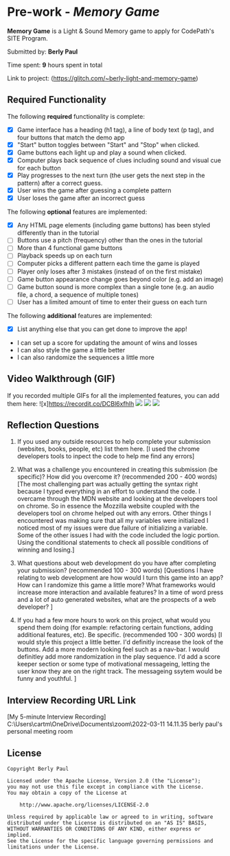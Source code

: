 # Pre-work - *Memory Game*

**Memory Game** is a Light & Sound Memory game to apply for CodePath's SITE Program. 

Submitted by: **Berly Paul**

Time spent: **9** hours spent in total

Link to project: (https://glitch.com/~berly-light-and-memory-game)

## Required Functionality

The following **required** functionality is complete:

* [x] Game interface has a heading (h1 tag), a line of body text (p tag), and four buttons that match the demo app
* [x] "Start" button toggles between "Start" and "Stop" when clicked. 
* [x] Game buttons each light up and play a sound when clicked. 
* [x] Computer plays back sequence of clues including sound and visual cue for each button
* [x] Play progresses to the next turn (the user gets the next step in the pattern) after a correct guess. 
* [x] User wins the game after guessing a complete pattern
* [x] User loses the game after an incorrect guess

The following **optional** features are implemented:

* [x] Any HTML page elements (including game buttons) has been styled differently than in the tutorial
* [ ] Buttons use a pitch (frequency) other than the ones in the tutorial
* [ ] More than 4 functional game buttons
* [ ] Playback speeds up on each turn
* [ ] Computer picks a different pattern each time the game is played
* [ ] Player only loses after 3 mistakes (instead of on the first mistake)
* [ ] Game button appearance change goes beyond color (e.g. add an image)
* [ ] Game button sound is more complex than a single tone (e.g. an audio file, a chord, a sequence of multiple tones)
* [ ] User has a limited amount of time to enter their guess on each turn

The following **additional** features are implemented:

- [x] List anything else that you can get done to improve the app!
- I can set up a score for updating the amount of wins and losses
- I can also style the game a little better
- I can also randomize the sequences a little more

## Video Walkthrough (GIF)

If you recorded multiple GIFs for all the implemented features, you can add them here:
![x]https://recordit.co/DCBl6xfhlh
![](gif2-link-here)
![](gif3-link-here)
![](gif4-link-here)

## Reflection Questions
1. If you used any outside resources to help complete your submission (websites, books, people, etc) list them here. 
[I used the chrome developers tools to inpect the code to help me find any errors]

2. What was a challenge you encountered in creating this submission (be specific)? How did you overcome it? (recommended 200 - 400 words) 
[The most challenging part was actually getting the syntax right because I typed everything in an effort to understand the code. I overcame through the MDN website and looking at the developers tool 
on chrome. So in essence the Mozzilla website coupled with the developers tool on chrome helped out with any errors. Other things I encountered was making sure that all my variables were initialized 
I noticed most of my issues were due failure of initializing a variable. Some of the other issues I had with the code included the logic portion. Using the conditional statements to check all possible conditions
of winning and losing.]

3. What questions about web development do you have after completing your submission? (recommended 100 - 300 words) 
[Questions I have relating to web development are how would I turn this game into an app? How can I randomize this game a little more? What frameworks would increase more interaction and available features?
In a time of word press and a lot of auto generated websites, what are the prospects of a web developer? ]

4. If you had a few more hours to work on this project, what would you spend them doing (for example: refactoring certain functions, adding additional features, etc). Be specific. (recommended 100 - 300 words) 
[I would style this project a little better. I'd definitly increase the look of the buttons. Add a more modern looking feel such as a nav-bar. I would definitley add more randomization in the 
play sequence. I'd add a score keeper section or some type of motivational messageing, letting the user know they are on the right track. The messageing ssytem would be funny and youthful.
]



## Interview Recording URL Link

[My 5-minute Interview Recording] C:\Users\cartm\OneDrive\Documents\zoom\2022-03-11 14.11.35 berly paul's personal meeting room


## License

    Copyright Berly Paul

    Licensed under the Apache License, Version 2.0 (the "License");
    you may not use this file except in compliance with the License.
    You may obtain a copy of the License at

        http://www.apache.org/licenses/LICENSE-2.0

    Unless required by applicable law or agreed to in writing, software
    distributed under the License is distributed on an "AS IS" BASIS,
    WITHOUT WARRANTIES OR CONDITIONS OF ANY KIND, either express or implied.
    See the License for the specific language governing permissions and
    limitations under the License.